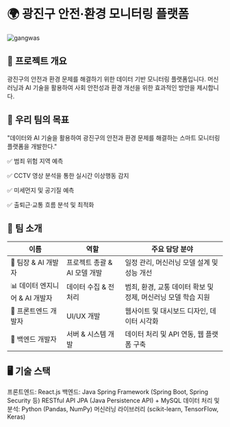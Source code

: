 # 🌍 광진구 안전·환경 모니터링 플랫폼

![gangwas](https://github.com/user-attachments/assets/c302e87f-599a-4a97-a3cd-6647b2935a88)


## 📌 프로젝트 개요
광진구의 안전과 환경 문제를 해결하기 위한 데이터 기반 모니터링 플랫폼입니다. 머신러닝과 AI 기술을 활용하여 사회 안전성과 환경 개선을 위한 효과적인 방안을 제시합니다.

## 🎯 우리 팀의 목표
"데이터와 AI 기술을 활용하여 광진구의 안전과 환경 문제를 해결하는 스마트 모니터링 플랫폼을 개발한다."

✅ 범죄 위험 지역 예측

✅ CCTV 영상 분석을 통한 실시간 이상행동 감지

✅ 미세먼지 및 공기질 예측

✅ 출퇴근·교통 흐름 분석 및 최적화

## 🚀 팀 소개
| 이름 | 역할 | 주요 담당 분야 |
| --- | --- | --- |
| 🏅 팀장 & AI 개발자 | 프로젝트 총괄 & AI 모델 개발 | 일정 관리, 머신러닝 모델 설계 및 성능 개선 |
| 📊 데이터 엔지니어 & AI 개발자 | 데이터 수집 & 전처리 | 범죄, 환경, 교통 데이터 확보 및 정제, 머신러닝 모델 학습 지원 |
| 🎨 프론트엔드 개발자 | UI/UX 개발 | 웹사이트 및 대시보드 디자인, 데이터 시각화 |
| 🔧 백엔드 개발자 | 서버 & 시스템 개발 | 데이터 처리 및 API 연동, 웹 플랫폼 구축 |


## 🖥️ 기술 스택
프론트엔드:
React.js
백엔드:
Java Spring Framework (Spring Boot, Spring Security 등)
RESTful API
JPA (Java Persistence API) + MySQL
데이터 처리 및 분석:
Python (Pandas, NumPy)
머신러닝 라이브러리 (scikit-learn, TensorFlow, Keras)
